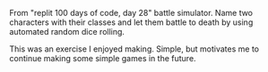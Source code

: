 From "replit 100 days of code, day 28" battle simulator.  Name two characters with their classes and let them battle to death by using automated random dice rolling.

This was an exercise I enjoyed making. Simple, but motivates me to continue making some simple games in the future.